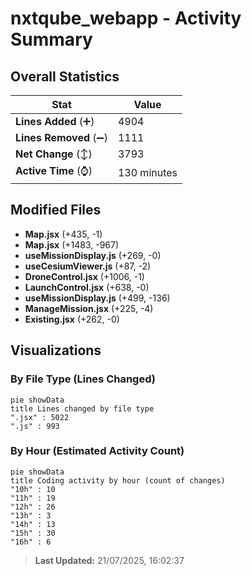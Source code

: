 # nxtqube_webapp - Activity Summary 

## Overall Statistics

| Stat                   | Value                                                             |
| ---------------------- | ----------------------------------------------------------------- |
| **Lines Added** (➕)   | 4904                                          |
| **Lines Removed** (➖) | 1111                                        |
| **Net Change** (↕)    | 3793                |
| **Active Time** (⌚)   | 130 minutes |


## Modified Files
- **Map.jsx** (+435, -1)
- **Map.jsx** (+1483, -967)
- **useMissionDisplay.js** (+269, -0)
- **useCesiumViewer.js** (+87, -2)
- **DroneControl.jsx** (+1006, -1)
- **LaunchControl.jsx** (+638, -0)
- **useMissionDisplay.js** (+499, -136)
- **ManageMission.jsx** (+225, -4)
- **Existing.jsx** (+262, -0)

## Visualizations

### By File Type (Lines Changed)

```mermaid
pie showData
title Lines changed by file type
".jsx" : 5022
".js" : 993
```

### By Hour (Estimated Activity Count)

```mermaid
pie showData
title Coding activity by hour (count of changes)
"10h" : 10
"11h" : 19
"12h" : 26
"13h" : 3
"14h" : 13
"15h" : 30
"16h" : 6
```


> **Last Updated:** 21/07/2025, 16:02:37